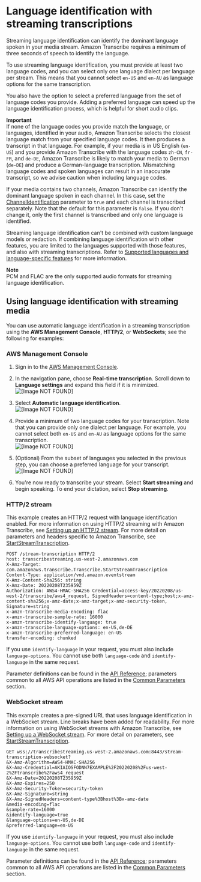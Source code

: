 # Language identification with streaming transcriptions<a name="lang-id-stream"></a>

Streaming language identification can identify the dominant language spoken in your media stream\. Amazon Transcribe requires a minimum of three seconds of speech to identify the language\.

To use streaming language identification, you must provide at least two language codes, and you can select only one language dialect per language per stream\. This means that you cannot select `en-US` and `en-AU` as language options for the same transcription\.

You also have the option to select a preferred language from the set of language codes you provide\. Adding a preferred language can speed up the language identification process, which is helpful for short audio clips\.

**Important**  
If none of the language codes you provide match the language, or languages, identified in your audio, Amazon Transcribe selects the closest language match from your specified language codes\. It then produces a transcript in that language\. For example, if your media is in US English \(`en-US`\) and you provide Amazon Transcribe with the language codes `zh-CN`, `fr-FR`, and `de-DE`, Amazon Transcribe is likely to match your media to German \(`de-DE`\) and produce a German\-language transcription\. Mismatching language codes and spoken languages can result in an inaccurate transcript, so we advise caution when including language codes\.

If your media contains two channels, Amazon Transcribe can identify the dominant language spoken in each channel\. In this case, set the [ChannelIdentification](https://docs.aws.amazon.com/transcribe/latest/APIReference/API_Settings.html#transcribe-Type-Settings-ChannelIdentification) parameter to `true` and each channel is transcribed separately\. Note that the default for this parameter is `false`\. If you don't change it, only the first channel is transcribed and only one language is identified\.

Streaming language identification can't be combined with custom language models or redaction\. If combining language identification with other features, you are limited to the languages supported with those features, and also with streaming transcriptions\. Refer to [Supported languages and language\-specific features](supported-languages.md) for more information\.

**Note**  
PCM and FLAC are the only supported audio formats for streaming language identification\.

## Using language identification with streaming media<a name="lang-id-stream-examples"></a>

You can use automatic language identification in a streaming transcription using the **AWS Management Console**, **HTTP/2**, or **WebSockets**; see the following for examples:

### AWS Management Console<a name="lang-id-console-stream"></a>

1. Sign in to the [AWS Management Console](https://console.aws.amazon.com/transcribe/)\.

1. In the navigation pane, choose **Real\-time transcription**\. Scroll down to **Language settings** and expand this field if it is minimized\.  
![\[Image NOT FOUND\]](http://docs.aws.amazon.com/transcribe/latest/dg/images/lang-id-stream1.png)

1. Select **Automatic language identification**\.  
![\[Image NOT FOUND\]](http://docs.aws.amazon.com/transcribe/latest/dg/images/lang-id-stream2.png)

1. Provide a minimum of two language codes for your transcription\. Note that you can provide only one dialect per language\. For example, you cannot select both `en-US` and `en-AU` as language options for the same transcription\.  
![\[Image NOT FOUND\]](http://docs.aws.amazon.com/transcribe/latest/dg/images/lang-id-stream3.png)

1. \(Optional\) From the subset of languages you selected in the previous step, you can choose a preferred language for your transcript\.  
![\[Image NOT FOUND\]](http://docs.aws.amazon.com/transcribe/latest/dg/images/lang-id-stream4.png)

1. You're now ready to transcribe your stream\. Select **Start streaming** and begin speaking\. To end your dictation, select **Stop streaming**\.

### HTTP/2 stream<a name="lang-id-http2"></a>

This example creates an HTTP/2 request with language identification enabled\. For more information on using HTTP/2 streaming with Amazon Transcribe, see [Setting up an HTTP/2 stream](streaming-http2.md)\. For more detail on parameters and headers specific to Amazon Transcribe, see [StartStreamTranscription](https://docs.aws.amazon.com/transcribe/latest/APIReference/API_streaming_StartStreamTranscription.html)\.

```
POST /stream-transcription HTTP/2
host: transcribestreaming.us-west-2.amazonaws.com
X-Amz-Target: com.amazonaws.transcribe.Transcribe.StartStreamTranscription
Content-Type: application/vnd.amazon.eventstream
X-Amz-Content-Sha256: string
X-Amz-Date: 20220208T235959Z
Authorization: AWS4-HMAC-SHA256 Credential=access-key/20220208/us-west-2/transcribe/aws4_request, SignedHeaders=content-type;host;x-amz-content-sha256;x-amz-date;x-amz-target;x-amz-security-token, Signature=string
x-amzn-transcribe-media-encoding: flac
x-amzn-transcribe-sample-rate: 16000    
x-amzn-transcribe-identify-language: true
x-amzn-transcribe-language-options: en-US,de-DE
x-amzn-transcribe-preferred-language: en-US
transfer-encoding: chunked
```

If you use `identify-language` in your request, you must also include `language-options`\. You cannot use both `language-code` and `identify-language` in the same request\.

Parameter definitions can be found in the [API Reference](https://docs.aws.amazon.com/transcribe/latest/APIReference/API_Reference.html); parameters common to all AWS API operations are listed in the [Common Parameters](https://docs.aws.amazon.com/transcribe/latest/APIReference/CommonParameters.html) section\.

### WebSocket stream<a name="lang-id-websocket"></a>

This example creates a pre\-signed URL that uses language identification in a WebSocket stream\. Line breaks have been added for readability\. For more information on using WebSocket streams with Amazon Transcribe, see [Setting up a WebSocket stream](streaming-websocket.md)\. For more detail on parameters, see [StartStreamTranscription](https://docs.aws.amazon.com/transcribe/latest/APIReference/API_streaming_StartStreamTranscription.html)\.

```
GET wss://transcribestreaming.us-west-2.amazonaws.com:8443/stream-transcription-websocket?
&X-Amz-Algorithm=AWS4-HMAC-SHA256
&X-Amz-Credential=AKIAIOSFODNN7EXAMPLE%2F20220208%2Fus-west-2%2Ftranscribe%2Faws4_request
&X-Amz-Date=20220208T235959Z
&X-Amz-Expires=250
&X-Amz-Security-Token=security-token
&X-Amz-Signature=string
&X-Amz-SignedHeaders=content-type%3Bhost%3Bx-amz-date
&media-encoding=flac
&sample-rate=16000
&identify-language=true
&language-options=en-US,de-DE
&preferred-language=en-US
```

If you use `identify-language` in your request, you must also include `language-options`\. You cannot use both `language-code` and `identify-language` in the same request\.

Parameter definitions can be found in the [API Reference](https://docs.aws.amazon.com/transcribe/latest/APIReference/API_Reference.html); parameters common to all AWS API operations are listed in the [Common Parameters](https://docs.aws.amazon.com/transcribe/latest/APIReference/CommonParameters.html) section\.